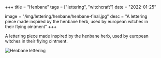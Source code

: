 +++
title = "Henbane"
tags = ["lettering", "witchcraft"]
date = "2022-01-25"

image = "/img/lettering/henbane/henbane-final.jpg"
desc = "A lettering piece made inspired by the henbane herb, used by european witches in their flying ointment"
+++

A lettering piece made inspired by the henbane herb, used by european witches in their flying ointment.

![Henbane lettering](/img/lettering/henbane/henbane-final.jpg "Henbane lettering")
